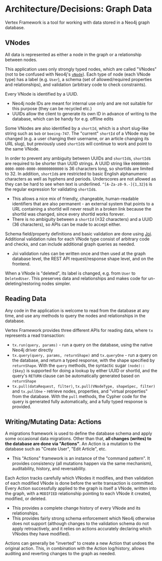 # Architecture/Decisions: Graph Data

Vertex Framework is a tool for working with data stored in a Neo4j graph database.

## VNodes

All data is represented as either a node in the graph or a relationship between nodes.

This application uses only strongly typed nodes, which are called "VNodes" (not to be confused with Neo4j's [`vNode`](https://neo4j.com/labs/apoc/4.1/overview/apoc.create/apoc.create.vNode/)). Each type of node (each VNode type) has a label (e.g. `User`), a schema (set of allowed/required properties and relationships), and validation (arbitrary code to check constraints).

Every VNode is identified by a UUID.

* Neo4j node IDs are meant for internal use only and are not suitable for this purpose (they can be recycled etc.)
* UUIDs allow the client to generate its own ID in advance of writing to the database, which can be handy for e.g. offline edits

Some VNodes are also identified by a `shortId`, which is a short slug-like string such as `bob` or `boeing-747`. The "current" `shortId` of a VNode may be changed (e.g. a user changing their username, or an article changing its URL slug), but previously used `shortId`s will continue to work and point to the same VNode.

In order to prevent any ambiguity between UUIDs and `shortId`s, `shortId`s are required to be shorter than UUID strings. A UUID string like `00000000-0000-0000-0000-000000000000` is 36 characters long, so shortIds are limited to 32. In addition, `shortId`s are restricted to basic English alphanumeric characters as well as hyphens and periods. Underscores are not allowed as they can be hard to see when text is underlined. `^[A-Za-z0-9.-]{1,32}$` is the regular expression for validating `shortId`s.

* This allows a nice mix of friendly, changeable, human-readable identifiers that are also permanent - an external system that points to a URL containing a shortId will never result in a broken link because the shortId was changed, since every shortId works forever.
* There is no ambiguity between a `shortId` (≤32 characters) and a UUID (36 characters), so APIs can be made to accept either.

Schema field/property definitions and basic validation are done using [Joi](https://joi.dev/). Additional validation rules for each VNode type consist of arbitrary code and checks, and can include additional graph queries as needed.

* Joi validation rules can be written once and then used at the graph database level, the REST API request/response shape level, and on the frontend.

When a VNode is "deleted", its label is changed, e.g. from `User` to `DeletedUser`. This preserves data and relationships and makes code for un-deleting/restoring nodes simpler.

## Reading Data

Any code in the application is welcome to read from the database at any time, and use any methods to query the nodes and relationships in the database.

Vertex Framework provides three different APIs for reading data, where `tx` represents a read transaction:

* `tx.run(query, params)` - run a query on the database, using the native Neo4j driver directly
* `tx.query(query, params, returnShape)` and `tx.queryOne` - run a query on the database, and return a typed response, with the shape specified by `returnShape`. With the `query` methods, the syntactic sugar `(node)::{$key}` is supported for doing a lookup by either UUID or shortId, and the query's `RETURN` clause can be automatically generated based on `returnShape`
* `tx.pull(dataRequest, filter)`, `tx.pull(VNodeType, shapeSpec, filter)` and `tx.pullOne` - retrieve nodes, properties, and "virtual properties" from the database. With the `pull` methods, the Cypher code for the query is generated fully automatically, and a fully typed response is provided.

## Writing/Mutating Data: Actions

A migrations framework is used to define the database schema and apply some occasional data migrations. Other than that, **all changes (writes) to the database are done via "Actions"**. An Action is a mutation to the database such as "Create User", "Edit Article", etc.

* This "Actions" framework is an instance of the "command pattern". It provides consistency (all mutations happen via the same mechanism), auditability, history, and reversability.

Each Action tracks carefully which VNodes it modifies, and then validation of each modified VNode is done before the write transaction is committed. Every Action successfully applied to the graph is itself a VNode, written into the graph, with a `MODIFIED` relationship pointing to each VNode it created, modified, or deleted.

* This provides a complete change history of every VNode and its relationships.
* This provides fairly strong schema enforcement which Neo4j otherwise does not support (although changes to the validation schema do not apply retroactively, and it relies on actions accurately declaring which VNodes they have modified).

Actions can generally be "inverted" to create a new Action that undoes the original action. This, in combination with the Action log/history, allows auditing and reverting changes to the graph as needed.
